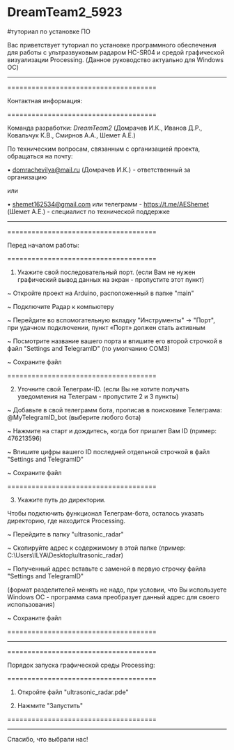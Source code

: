 # DreamTeam2_5923
#туториал по установке ПО

Вас приветствует туториал по установке программного обеспечения для работы с ультразвуковым радаром HC-SR04 и средой графической визуализации Processing.
(Данное руководство актуально для Windows ОС)

________________________________________________________________________________________________________________________

=====================================

Контактная информация:

=====================================

Команда разработки: *DreamTeam2* (Домрачев И.К., Иванов Д.Р., Ковальчук К.В., Смирнов А.А., Шемет А.Е.)

По техническим вопросам, связанным с организацией проекта, обращаться на почту:

•	domrachevilya@mail.ru (Домрачев И.К.) - ответственный за организацию

или

•	shemet162534@gmail.com или телеграмм - https://t.me/AEShemet (Шемет А.Е.) - специалист по технической поддержке
________________________________________________________________________________________________________________________

=====================================

Перед началом работы:

=====================================

1. Укажите свой последовательный порт. (если Вам не нужен графический вывод данных на экран - пропустите этот пункт)

~ Откройте проект на Arduino, расположенный в папке "main"

~ Подключите Радар к компьютеру

~ Перейдите во вспомогательную вкладку "Инструменты" -> "Порт", при удачном подключении, пункт «Порт» должен стать активным

~ Посмотрите название вашего порта и впишите его второй строчкой в файл "Settings and TelegramID" (по умолчанию COM3)

~ Сохраните файл

=====================================

2. Уточните свой Телеграм-ID. (если Вы не хотите получать уведомления на Телеграм - пропустите 2 и 3 пункты)

~ Добавьте в свой телеграмм бота, прописав в поисковике Телеграма: @MyTelegramID_bot (выберите любого бота)

~ Нажмите на старт и дождитесь, когда бот пришлет Вам ID (пример: 476213596)

~ Впишите цифры вашего ID последней отдельной строчкой в файл "Settings and TelegramID"

~ Сохраните файл

=====================================

3. Укажите путь до директории.

Чтобы подключить функционал Телеграм-бота, осталось указать директорию, где находится Processing.

~ Перейдите в папку "ultrasonic_radar"

~ Скопируйте адрес к содержимому в этой папке (пример: C:\Users\ILYA\Desktop\ultrasonic_radar)

~ Полученный адрес вставьте с заменой в первую строчку файла "Settings and TelegramID"

(формат разделителей менять не надо, при условии, что Вы используете Windows ОС - программа сама преобразует данный адрес для своего использования)

~ Сохраните файл

=====================================
________________________________________________________________________________________________________________________

=====================================

Порядок запуска графической среды Processing:

=====================================

1. Откройте файл "ultrasonic_radar.pde"

2. Нажмите "Запустить"

=====================================
________________________________________________________________________________________________________________________

Спасибо, что выбрали нас!

